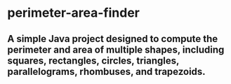 # perimeter-area-finder
A simple Java project designed to compute the perimeter and area of multiple shapes, including squares, rectangles, circles, triangles, parallelograms, rhombuses, and trapezoids.
---
